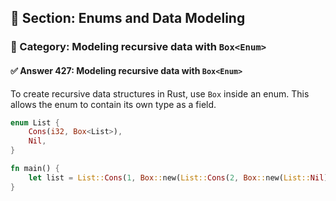 ## 📘 Section: Enums and Data Modeling  
### 🔹 Category: Modeling recursive data with `Box<Enum>`  
#### ✅ Answer 427: Modeling recursive data with `Box<Enum>`

To create recursive data structures in Rust, use `Box` inside an enum. This allows the enum to contain its own type as a field.

```rust
enum List {
    Cons(i32, Box<List>),
    Nil,
}

fn main() {
    let list = List::Cons(1, Box::new(List::Cons(2, Box::new(List::Nil))));
}
```

